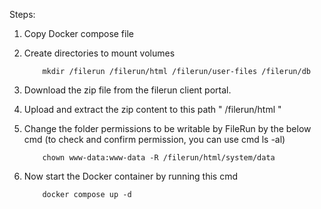 Steps:

1. Copy Docker compose file
2. Create directories to mount volumes 

           mkdir /filerun /filerun/html /filerun/user-files /filerun/db

3. Download the zip file from the filerun client portal.
4. Upload and extract the zip content to this path " /filerun/html "
5. Change the folder permissions to be writable by FileRun by the below cmd (to check and confirm permission, you can use cmd ls -al)

           chown www-data:www-data -R /filerun/html/system/data 

6. Now start the Docker container by running this cmd 

           docker compose up -d
